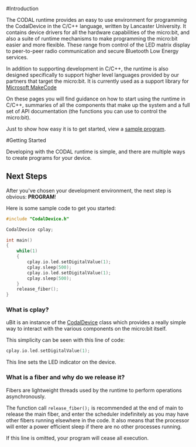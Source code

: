 #Introduction

The CODAL runtime provides an easy to use environment for programming the CodalDevice
in the C/C++ language, written by Lancaster University. It contains device drivers for all the hardware capabilities of the micro:bit,
and also a suite of runtime mechanisms to make programming the micro:bit easier and more flexible. These
range from control of the LED matrix display to peer-to-peer radio communication and secure
Bluetooth Low Energy services.

In addition to supporting development in C/C++, the runtime is also designed specifically to support
higher level languages provided by our partners that target the micro:bit. It is currently used as a support library for [Microsoft MakeCode](https://makecode.com)

On these pages you will find guidance on how to start using the runtime in C/C++, summaries of all the
components that make up the system and a full set of API documentation (the functions you can use to control the micro:bit).

Just to show how easy it is to get started, view a <a href="#next-steps">sample program</a>.

#Getting Started

Developing with the CODAL runtime is simple, and there are multiple ways to create programs for your device.

## Next Steps

After you've chosen your development environment, the next step is obvious: **PROGRAM**!

Here is some sample code to get you started:

```cpp
#include "CodalDevice.h"

CodalDevice cplay;

int main()
{
    while(1)
    {
        cplay.io.led.setDigitalValue(1);
        cplay.sleep(500);
        cplay.io.led.setDigitalValue(1);
        cplay.sleep(500);
    }
    release_fiber();
}
```

### What is cplay?

uBit is an instance of the [CodalDevice](cplay.md) class which provides a really simple way to interact
with the various components on the micro:bit itself.

This simplicity can be seen with this line of code:

```cpp
cplay.io.led.setDigitalValue(1);
```

This line sets the LED indicator on the device.


### What is a fiber and why do we release it?

Fibers are lightweight threads used by the runtime to perform operations asynchronously.

The function call `release_fiber();` is recommended at the end of main to release the main fiber, and enter
the scheduler indefinitely as you may have other fibers running elsewhere in the code.
It also means that the processor will enter a power efficient sleep if there are
no other processes running.

If this line is omitted, your program will cease all execution.
